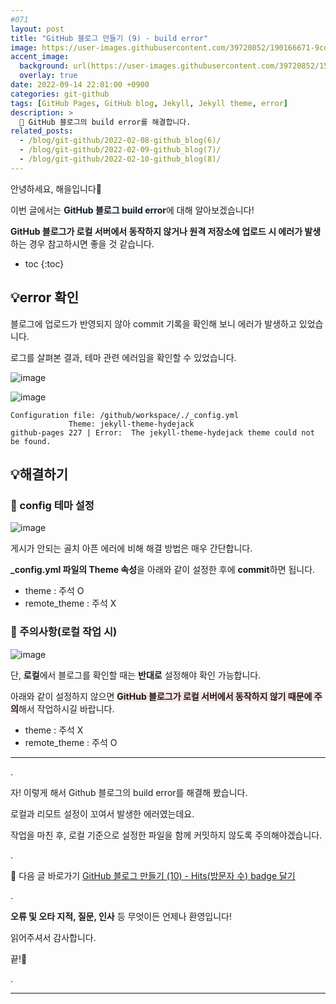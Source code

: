 ```yaml
---
#071
layout: post
title: "GitHub 블로그 만들기 (9) - build error"
image: https://user-images.githubusercontent.com/39720852/190166671-9cd79a21-8f14-4e17-8d41-78d6e2dd9405.png
accent_image:
  background: url(https://user-images.githubusercontent.com/39720852/152405232-29b296d1-653c-4505-ad3c-07fd5a680d17.png) center/cover
  overlay: true
date: 2022-09-14 22:01:00 +0900
categories: git-github
tags: [GitHub Pages, GitHub blog, Jekyll, Jekyll theme, error]
description: >
  📝 GitHub 블로그의 build error를 해결합니다.
related_posts:
  - /blog/git-github/2022-02-08-github_blog(6)/
  - /blog/git-github/2022-02-09-github_blog(7)/
  - /blog/git-github/2022-02-10-github_blog(8)/
---
```


안녕하세요, 해을입니다🦖

이번 글에서는 <span style="background-color:#f1f8ff">**GitHub 블로그 build error**</span>에 대해 알아보겠습니다!

**GitHub 블로그가 로컬 서버에서 동작하지 않거나 원격 저장소에 업로드 시 에러가 발생**하는 경우 참고하시면 좋을 것 같습니다. 

* toc
{:toc}

## 💡error 확인

블로그에 업로드가 반영되지 않아 commit 기록을 확인해 보니 에러가 발생하고 있었습니다.

로그를 살펴본 결과, 테마 관련 에러임을 확인할 수 있었습니다.

![image](https://user-images.githubusercontent.com/39720852/190166847-bf1c8073-6fc1-4134-ae3b-f56c31f55eae.png)

![image](https://user-images.githubusercontent.com/39720852/190166546-3f05367c-73e7-420a-bc09-9b8b070f0315.png)

```
Configuration file: /github/workspace/./_config.yml
             Theme: jekyll-theme-hydejack
github-pages 227 | Error:  The jekyll-theme-hydejack theme could not be found.
```

## 💡해결하기

### 🥨 config 테마 설정

![image](https://user-images.githubusercontent.com/39720852/190167843-d9622695-8c1a-4164-9022-18f9f6375169.png)

게시가 안되는 골치 아픈 에러에 비해 해결 방법은 매우 간단합니다.

**_config.yml 파일의 Theme 속성**을 아래와 같이 설정한 후에  **commit**하면 됩니다.

* theme : 주석 O
* remote_theme : 주석 X

### 🥨 주의사항(로컬 작업 시)

![image](https://user-images.githubusercontent.com/39720852/190448411-c117e45f-0c8b-453e-9600-796e1da2e1cd.png)

단, **로컬**에서 블로그를 확인할 때는 **반대로** 설정해야 확인 가능합니다.

아래와 같이 설정하지 않으면 <span style="background-color:#FFE6E6">**GitHub 블로그가 로컬 서버에서 동작하지 않기 때문에 주의**</span>해서 작업하시길 바랍니다.

* theme : 주석 X
* remote_theme : 주석 O

---

.

자! 이렇게 해서 Github 블로그의 build error를 해결해 봤습니다.

로컬과 리모트 설정이 꼬여서 발생한 에러였는데요.

작업을 마친 후, 로컬 기준으로 설정한 파일을 함께 커밋하지 않도록 주의해야겠습니다.

.

🔗 다음 글 바로가기 [GitHub 블로그 만들기 (10) - Hits(방문자 수) badge 달기](/blog/git-github/github-blog/2025-01-13-github_blog(10))

.

**오류 및 오타 지적, 질문, 인사** 등 무엇이든 언제나 환영입니다!

읽어주셔서 감사합니다.

끝!🦕

.

---
